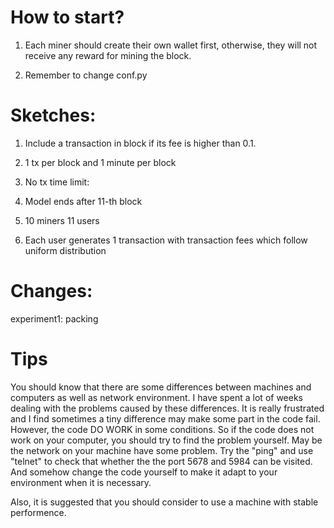 # How to start?

1. Each miner should create their own wallet first, otherwise, they will not receive any reward for mining the block.

2. Remember to change conf.py

# Sketches:

1. Include a transaction in block if its fee is higher than 0.1.

2. 1 tx per block and 1 minute per block

3. No tx time limit:

4. Model ends after 11-th block

5. 10 miners
11 users

6. Each user generates 1 transaction with transaction fees which follow uniform distribution

# Changes:

experiment1: packing

# Tips

You should know that there are some differences between machines and computers as well as network environment. I have spent a lot of weeks dealing with the problems caused by these differences. It is really frustrated and I find sometimes a tiny difference may make some part in the code fail. However, the code DO WORK in some conditions. So if the code does not work on your computer, you should try to find the problem yourself. May be the network on your machine have some problem. Try the "ping" and use "telnet" to check that whether the the port 5678 and 5984 can be visited. And somehow change the code yourself to make it adapt to your environment when it is necessary.

Also, it is suggested that you should consider to use a machine with stable performence.
